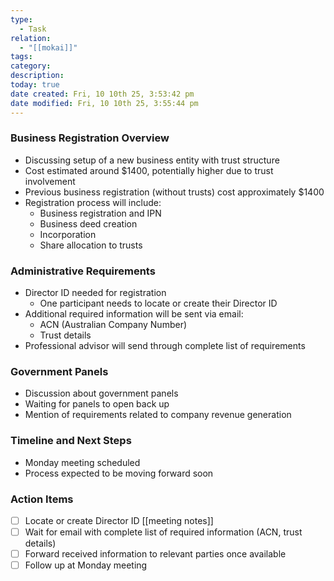 ```yaml
---
type:
  - Task
relation:
  - "[[mokai]]"
tags:
category:
description:
today: true
date created: Fri, 10 10th 25, 3:53:42 pm
date modified: Fri, 10 10th 25, 3:55:44 pm
---
```

### Business Registration Overview

- Discussing setup of a new business entity with trust structure
- Cost estimated around $1400, potentially higher due to trust involvement
- Previous business registration (without trusts) cost approximately $1400
- Registration process will include:
    - Business registration and IPN
    - Business deed creation
    - Incorporation
    - Share allocation to trusts

### Administrative Requirements

- Director ID needed for registration
    - One participant needs to locate or create their Director ID
- Additional required information will be sent via email:
    - ACN (Australian Company Number)
    - Trust details
- Professional advisor will send through complete list of requirements

### Government Panels

- Discussion about government panels
- Waiting for panels to open back up
- Mention of requirements related to company revenue generation

### Timeline and Next Steps

- Monday meeting scheduled
- Process expected to be moving forward soon

### Action Items

- [ ] Locate or create Director ID [[meeting notes]]
- [ ] Wait for email with complete list of required information (ACN, trust details)
- [ ] Forward received information to relevant parties once available
- [ ] Follow up at Monday meeting
